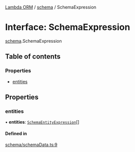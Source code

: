 [Lambda ORM](../README.md) / [schema](../modules/schema.md) / SchemaExpression

# Interface: SchemaExpression

[schema](../modules/schema.md).SchemaExpression

## Table of contents

### Properties

- [entities](schema.SchemaExpression.md#entities)

## Properties

### entities

• **entities**: [`SchemaEntityExpression`](schema.SchemaEntityExpression.md)[]

#### Defined in

[schema/schemaData.ts:9](https://github.com/FlavioLionelRita/lambda-orm/blob/eec4cd3/src/orm/schema/schemaData.ts#L9)
